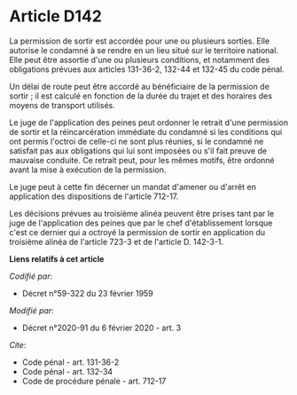 # Article D142

La permission de sortir est accordée pour une ou plusieurs sorties. Elle autorise le condamné à se rendre en un lieu situé
sur le territoire national. Elle peut être assortie d'une ou plusieurs conditions, et notamment des obligations prévues aux
articles 131-36-2, 132-44 et 132-45 du code pénal.

Un délai de route peut être accordé au bénéficiaire de la permission de sortir ; il est calculé en fonction de la durée du
trajet et des horaires des moyens de transport utilisés.

Le juge de l'application des peines peut ordonner le retrait d'une permission de sortir et la réincarcération immédiate du
condamné si les conditions qui ont permis l'octroi de celle-ci ne sont plus réunies, si le condamné ne satisfait pas aux
obligations qui lui sont imposées ou s'il fait preuve de mauvaise conduite. Ce retrait peut, pour les mêmes motifs, être
ordonné avant la mise à exécution de la permission.

Le juge peut à cette fin décerner un mandat d'amener ou d'arrêt en application des dispositions de l'article 712-17.

Les décisions prévues au troisième alinéa peuvent être prises tant par le juge de l'application des peines que par le chef
d'établissement lorsque c'est ce dernier qui a octroyé la permission de sortir en application du troisième alinéa de
l'article 723-3 et de l'article D. 142-3-1.

**Liens relatifs à cet article**

_Codifié par_:

  - Décret n°59-322 du 23 février 1959

_Modifié par_:

  - Décret n°2020-91 du 6 février 2020 - art. 3

_Cite_:

  - Code pénal - art. 131-36-2
  - Code pénal - art. 132-34
  - Code de procédure pénale - art. 712-17
